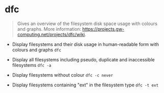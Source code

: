 # dfc
> Gives an overview of the filesystem disk space usage with colours and graphs.
> More information: <https://projects.gw-computing.net/projects/dfc/wiki>.

- Display filesystems and their disk usage in human-readable form with colours and graphs
`dfc`

- Display all filesystems including pseudo, duplicate and inaccessible filesystems
`dfc -a`

- Display filesystems without colour
`dfc -c never`

- Display filesystems containing "ext" in the filesystem type
`dfc -t ext`
